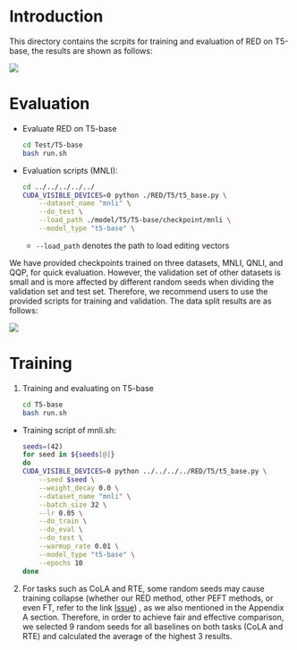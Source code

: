 # Introduction

This directory contains the scrpits for training and evaluation of RED on T5-base, the results are shown as follows:

![](C:%5CUsers%5CWu%20Muling%5CDesktop%5CRED%5Cbash%5CRED%5CT5%5CREADME.assets%5CResults-1713614120669.png)



# Evaluation

- Evaluate RED on T5-base

  ```bash
  cd Test/T5-base
  bash run.sh
  ```



- Evaluation scripts (MNLI):

  ```bash
  cd ../../../../../
  CUDA_VISIBLE_DEVICES=0 python ./RED/T5/t5_base.py \
      --dataset_name "mnli" \
      --do_test \
      --load_path ./model/T5/T5-base/checkpoint/mnli \
      --model_type "t5-base" \
  ```

  - `--load_path` denotes the path to load  editing vectors



We have provided checkpoints trained on three datasets, MNLI, QNLI, and QQP, for quick evaluation. However, the validation set of other datasets is small and is more affected by different random seeds when dividing the validation set and test set. Therefore, we recommend users to use the provided scripts for training and validation. The data split results are as follows:

![](C:%5CUsers%5CWu%20Muling%5CDesktop%5CRED%5Cbash%5CRED%5CT5%5CREADME.assets%5CSplit.png)



# Training

1. Training and evaluating on T5-base

   ```bash
   cd T5-base
   bash run.sh
   ```


- Training script of mnli.sh:

  ```bash
  seeds=(42)
  for seed in ${seeds[@]}
  do
  CUDA_VISIBLE_DEVICES=0 python ../../../../RED/T5/t5_base.py \
      --seed $seed \
      --weight_decay 0.0 \
      --dataset_name "mnli" \
      --batch_size 32 \
      --lr 0.05 \
      --do_train \
      --do_eval \
      --do_test \
      --warmup_rate 0.01 \
      --model_type "t5-base" \
      --epochs 10
  done
  ```




2. For tasks such as CoLA and RTE, some random seeds may cause training collapse (whether our RED method, other PEFT methods, or even FT, refer to the link [Issue](https://github.com/microsoft/LoRA/issues)) , as we also mentioned in the Appendix A section. Therefore, in order to achieve fair and effective comparison, we selected 9 random seeds for all baselines on both tasks (CoLA and RTE) and calculated the average of the highest 3 results.